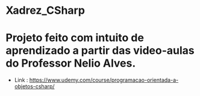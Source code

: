 # Xadrez_CSharp
# Projeto feito com intuito de aprendizado a partir das video-aulas do Professor Nelio Alves.
- Link : https://www.udemy.com/course/programacao-orientada-a-objetos-csharp/
